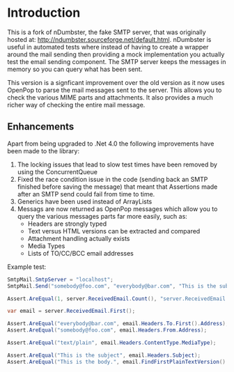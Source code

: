 Introduction
===============================================================================
This is a fork of nDumbster, the fake SMTP server, that was originally hosted at: http://ndumbster.sourceforge.net/default.html. nDumbster is useful in automated tests where instead of having to create a wrapper around the mail sending then providing a mock
implementation you actually test the email sending component. The SMTP server keeps the messages in memory so you can query what has been sent.

This version is a signficant improvement over the old version as it now uses OpenPop to parse the mail messages sent to the server. This allows 
you to check the various MIME parts and attachments. It also provides a much richer way of checking the entire mail message.

Enhancements
-------------------------------------------------------------------------------
Apart from being upgraded to .Net 4.0 the following improvements have been made to the library:

1. The locking issues that lead to slow test times have been removed by using the ConcurrentQueue
2. Fixed the race condition issue in the code (sending back an SMTP finished before saving the message) 
   that meant that Assertions made after an SMTP send could fail from time to time.
3. Generics have been used instead of ArrayLists
4. Messags are now returned as OpenPop messages which allow you to query the various messages 
   parts far more easily, such as:
	* Headers are strongly typed
	* Text versus HTML versions can be extracted and compared
	* Attachment handling actually exists
	* Media Types
	* Lists of TO/CC/BCC email addresses
	
Example test:

```c#
SmtpMail.SmtpServer = "localhost";
SmtpMail.Send("somebody@foo.com", "everybody@bar.com", "This is the subject", "This is the body.");

Assert.AreEqual(1, server.ReceivedEmail.Count(), "server.ReceivedEmail.Length");

var email = server.ReceivedEmail.First();

Assert.AreEqual("everybody@bar.com", email.Headers.To.First().Address);
Assert.AreEqual("somebody@foo.com", email.Headers.From.Address);

Assert.AreEqual("text/plain", email.Headers.ContentType.MediaType);

Assert.AreEqual("This is the subject", email.Headers.Subject);
Assert.AreEqual("This is the body.", email.FindFirstPlainTextVersion().GetBodyAsText());
```